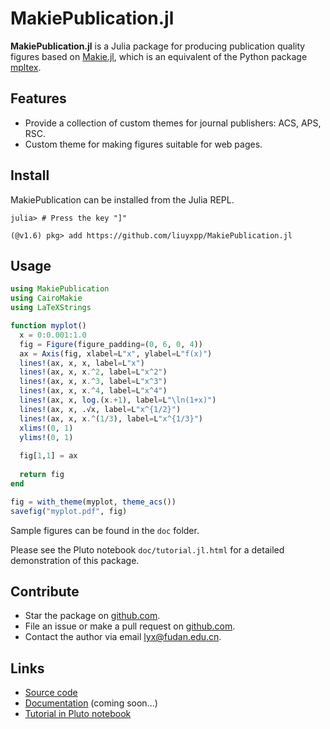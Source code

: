 # MakiePublication.jl

**MakiePublication.jl** is a Julia package for producing publication quality figures based on [Makie.jl](https://github.com/JuliaPlots/Makie.jl), which is an equivalent of the Python package [mpltex](https://github.com/liuyxpp/mpltex).

## Features

* Provide a collection of custom themes for journal publishers: ACS, APS, RSC.
* Custom theme for making figures suitable for web pages.

## Install

MakiePublication can be installed from the Julia REPL.

```console
julia> # Press the key "]"

(@v1.6) pkg> add https://github.com/liuyxpp/MakiePublication.jl
```

## Usage

```julia
using MakiePublication
using CairoMakie
using LaTeXStrings

function myplot()
  x = 0:0.001:1.0
  fig = Figure(figure_padding=(0, 6, 0, 4))
  ax = Axis(fig, xlabel=L"x", ylabel=L"f(x)")
  lines!(ax, x, x, label=L"x")
  lines!(ax, x, x.^2, label=L"x^2")
  lines!(ax, x, x.^3, label=L"x^3")
  lines!(ax, x, x.^4, label=L"x^4")
  lines!(ax, x, log.(x.+1), label=L"\ln(1+x)")
  lines!(ax, x, .√x, label=L"x^{1/2}")
  lines!(ax, x, x.^(1/3), label=L"x^{1/3}")
  xlims!(0, 1)
  ylims!(0, 1)
  
  fig[1,1] = ax
  
  return fig
end

fig = with_theme(myplot, theme_acs())
savefig("myplot.pdf", fig)
```

Sample figures can be found in the `doc` folder.

Please see the Pluto notebook `doc/tutorial.jl.html` for a detailed demonstration of this package.

## Contribute

* Star the package on [github.com](https://github.com/liuyxpp/MakiePublication.jl).
* File an issue or make a pull request on [github.com](https://github.com/liuyxpp/MakiePublication.jl).
* Contact the author via email <lyx@fudan.edu.cn>.

## Links

* [Source code](https://github.com/liuyxpp/MakiePublication.jl)
* [Documentation](http://www.yxliu.group/2021/08/makie-publication) (coming soon...)
* [Tutorial in Pluto notebook](https://github.com/liuyxpp/MakiePublication.jl/blob/master/doc/tutorial.jl.html)